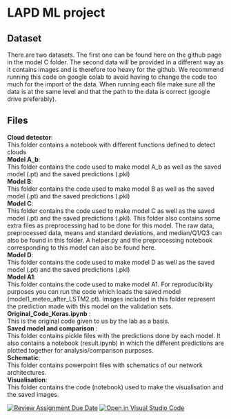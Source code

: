 # LAPD ML project 
## Dataset 
There are two datasets. The first one can be found here on the github page in the model C folder. The second data will be provided in a different way as it contains images and is therefore too heavy for the github. We recommend running this code on google colab to avoid having to change the code too much for the import of the data. When running each file make sure all the data is at the same level and that the path to the data is correct (google drive preferably).   

## Files 
**Cloud detector**:               
This folder contains a notebook with different functions defined to detect clouds   
**Model A_b**:                     
This folder contains the code used to make model A_b as well as the saved model (.pt) and the saved predictions (.pkl)     
**Model B**:                       
This folder contains the code used to make model B as well as the saved model (.pt) and the saved predictions (.pkl)   
**Model C**:                      
This folder contains the code used to make model C as well as the saved model (.pt) and the saved predictions (.pkl). This folder also contains some extra files as preprocessing had to be done for this model. The raw data, preprocessed data, means and standard deviations, and median/Q1/Q3 can also be found in this folder. A helper.py and the preprocessing notebook corresponding to this model can also be found here.   
**Model D**:                       
This folder contains the code used to make model D as well as the saved model (.pt) and the saved predictions (.pkl)  
**Model A1**:                      
This folder contains the code used to make model A1. For reproducibility purposes you can run the code which loads the saved model (model1_meteo_after_LSTM2.pt). Images included in this folder represent the prediction made with this model on the validation sets.  
**Original_Code_Keras.ipynb** :    
This is the original code given to us by the lab as a basis.   
**Saved model and comparison** :   
This folder contains pickle files with the predictions done by each model. It also contains a notebook (result.ipynb) in which the different predictions are plotted together for analysis/comparison purposes.  
**Schematic**:                     
This folder contains powerpoint files with schematics of our network architectures.  
**Visualisation**:                
This folder contains the code (notebook) used to make the visualisation and the saved images.  



[![Review Assignment Due Date](https://classroom.github.com/assets/deadline-readme-button-24ddc0f5d75046c5622901739e7c5dd533143b0c8e959d652212380cedb1ea36.svg)](https://classroom.github.com/a/fEFF99tU)
[![Open in Visual Studio Code](https://classroom.github.com/assets/open-in-vscode-718a45dd9cf7e7f842a935f5ebbe5719a5e09af4491e668f4dbf3b35d5cca122.svg)](https://classroom.github.com/online_ide?assignment_repo_id=12971902&assignment_repo_type=AssignmentRepo)
